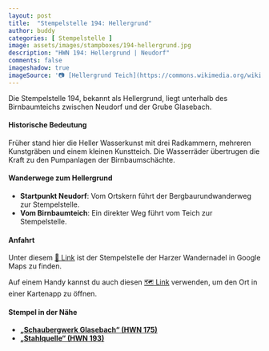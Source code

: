 ```yaml
---
layout: post
title:  "Stempelstelle 194: Hellergrund"
author: buddy
categories: [ Stempelstelle ]
image: assets/images/stampboxes/194-hellergrund.jpg
description: "HWN 194: Hellergrund | Neudorf"
comments: false
imageshadow: true
imageSource: '📷 [Hellergrund Teich](https://commons.wikimedia.org/wiki/File:Hellergrund_Teich.jpg) von <a href="//commons.wikimedia.org/wiki/User:B.Thomas95" title="User:B.Thomas95">Thomas Binder</a> unter Lizenz [CC BY-SA 4.0](https://creativecommons.org/licenses/by-sa/4.0)'
---
```


Die Stempelstelle 194, bekannt als Hellergrund, liegt unterhalb des Birnbaumteichs zwischen Neudorf und der Grube Glasebach. 

#### Historische Bedeutung

Früher stand hier die Heller Wasserkunst mit drei Radkammern, mehreren Kunstgräben und einem kleinen Kunstteich. Die Wasserräder übertrugen die Kraft zu den Pumpanlagen der Birnbaumschächte. 

#### Wanderwege zum Hellergrund

- **Startpunkt Neudorf**: Vom Ortskern führt der Bergbaurundwanderweg zur Stempelstelle. 
- **Vom Birnbaumteich**: Ein direkter Weg führt vom Teich zur Stempelstelle. 

#### Anfahrt

Unter diesem [📍 Link](https://www.google.com/maps/dir/?api=1&origin=&destination=51.61791%2C%2011.08133) ist der Stempelstelle der Harzer Wandernadel in Google Maps zu finden.

<div class="android-only">
  Auf einem Handy kannst du auch diesen 
  <a href="geo:51.61791,11.08133">🗺️ Link</a> 
  verwenden, um den Ort in einer Kartenapp zu öffnen.
  <p></p>
</div>

#### Stempel in der Nähe

- [**„Schaubergwerk Glasebach“ (HWN 175)**](/stempelstelle-175-schaubergwerk-glasebach)
- [**„Stahlquelle“ (HWN 193)**](/stempelstelle-193-stahlquelle)
